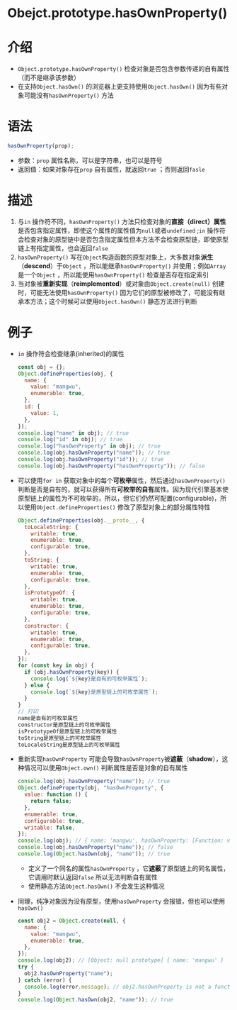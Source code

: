 # Obejct.prototype.hasOwnProperty()

# 介绍

- `Object.prototype.hasOwnProperty()` 检查对象是否包含参数传递的自有属性（而不是继承该参数）
- 在支持`Object.hasOwn()` 的浏览器上更支持使用`Object.hasOwn()` 因为有些对象可能没有`hasOwnProperty()` 方法

# 语法

```jsx
hasOwnProperty(prop);
```

- 参数：`prop` 属性名称，可以是字符串，也可以是符号
- 返回值：如果对象存在`prop` 自有属性，就返回`true` ；否则返回`fasle`

# 描述

1. 与`in` 操作符不同，`hasOwnProperty()` 方法只检查对象的**直接（direct）属性**是否包含指定属性，即使这个属性的属性值为`null`或者`undefined` ;`in` 操作符会检查对象的原型链中是否包含指定属性但本方法不会检查原型链，即使原型链上有指定属性，也会返回`false`
2. `hasOwnProperty()` 写在`Object`构造函数的原型对象上，大多数对象**派生**（**descend**）于`Object` ，所以能继承`hasOwnProperty()` 并使用；例如`Array` 是一个`Object` ，所以能使用`hasOwnProperty()` 检查是否存在指定索引
3. 当对象被**重新实现**（**reimplemented**）或对象由`Object.create(null)` 创建时，可能无法使用`hasOwnProperty()` 因为它们的原型被修改了，可能没有继承本方法；这个时候可以使用`Object.hasOwn()` 静态方法进行判断

# 例子

- `in` 操作符会检查继承(inherited)的属性
    
    ```jsx
    const obj = {};
    Object.defineProperties(obj, {
      name: {
        value: "mangwu",
        enumerable: true,
      },
      id: {
        value: 1,
      },
    });
    console.log("name" in obj); // true
    console.log("id" in obj); // true
    console.log("hasOwnProperty" in obj); // true
    console.log(obj.hasOwnProperty("name")); // true
    console.log(obj.hasOwnProperty("id")); // true
    console.log(obj.hasOwnProperty("hasOwnProperty")); // false
    ```
    
- 可以使用`for in` 获取对象中的每个**可枚举**属性，然后通过`hasOwnProperty()` 判断是否是自有的，就可以获得所有**可枚举的自有**属性。因为现代引擎基本使原型链上的属性为不可枚举的，所以，但它们仍然可配置(configurable)，所以使用`Object.defineProperties()` 修改了原型对象上的部分属性特性
    
    ```jsx
    Object.defineProperties(obj.__proto__, {
      toLocaleString: {
        writable: true,
        enumerable: true,
        configurable: true,
      },
      toString: {
        writable: true,
        enumerable: true,
        configurable: true,
      },
      isPrototypeOf: {
        writable: true,
        enumerable: true,
        configurable: true,
      },
      constructor: {
        writable: true,
        enumerable: true,
        configurable: true,
      },
    });
    for (const key in obj) {
      if (obj.hasOwnProperty(key)) {
        console.log(`${key}是自有的可枚举属性`);
      } else {
        console.log(`${key}是原型链上的可枚举属性`);
      }
    }
    // 打印
    name是自有的可枚举属性
    constructor是原型链上的可枚举属性
    isPrototypeOf是原型链上的可枚举属性
    toString是原型链上的可枚举属性
    toLocaleString是原型链上的可枚举属性
    ```
    
- 重新实现`hasOwnProperty` 可能会导致`hasOwnProperty`被**遮蔽**（**shadow**），这种情况可以使用`Object.own()` 判断属性是否是对象的自有属性
    
    ```jsx
    console.log(obj.hasOwnProperty("name")); // true
    Object.defineProperty(obj, "hasOwnProperty", {
      value: function () {
        return false;
      },
      enumerable: true,
      configurable: true,
      writable: false,
    });
    console.log(obj); // { name: 'mangwu', hasOwnProperty: [Function: value] }
    console.log(obj.hasOwnProperty("name")); // false
    console.log(Object.hasOwn(obj, "name")); // true
    ```
    
    - 定义了一个同名的属性`hasOwnProperty` ，它**遮蔽**了原型链上的同名属性，它调用时默认返回`false` 所以无法判断自有属性
    - 使用静态方法`Object.hasOwn()` 不会发生这种情况
- 同理，纯净对象因为没有原型，使用`hasOwnProperty` 会报错，但也可以使用`hasOwn()`
    
    ```jsx
    const obj2 = Object.create(null, {
      name: {
        value: "mangwu",
        enumerable: true,
      },
    });
    console.log(obj2); // [Object: null prototype] { name: 'mangwu' }
    try {
      obj2.hasOwnProperty("name");
    } catch (error) {
      console.log(error.message); // obj2.hasOwnProperty is not a function
    }
    console.log(Object.hasOwn(obj2, "name")); // true
    ```